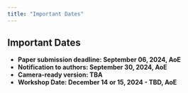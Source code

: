 ```yaml
---
title: "Important Dates"
---
```


## Important Dates

* **Paper submission deadline: September 06, 2024, AoE**
* **Notification to authors: September 30, 2024, AoE**
* **Camera-ready version: TBA**
* **Workshop Date: December 14 or 15, 2024 - TBD, AoE**




